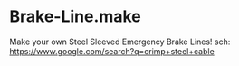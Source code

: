 # Brake-Line.make
Make your own Steel Sleeved Emergency Brake Lines! sch: https://www.google.com/search?q=crimp+steel+cable
